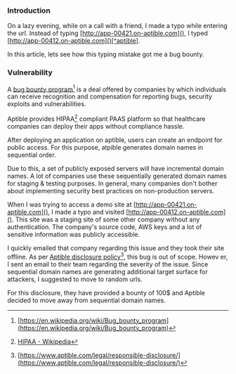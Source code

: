 <!--
.. title: A Typo Got Me $100 Bug Bounty
.. slug: typo-lead-to-bug-bounty
.. date: 2021-10-25 08:52:19 UTC+05:30
.. update: 2023-01-18 08:52:19 UTC+05:30
.. tags: security, HealthIT, musings
.. category: security
.. link:
.. description: How a typo got me a bug bounty.
.. type: text
-->

### Introduction

On a lazy evening, while on a call with a friend, I made a typo while entering the url. Instead of typing [http://app-00421.on-aptible.com](), I typed [http://app-00412.on-aptible.com]()[^aptible].


In this article, lets see how this typing mistake got me a bug bounty.


### Vulnerability

A [bug bounty program]()[^bb] is a deal offered by companies by which individuals can receive recognition and compensation for reporting bugs, security exploits and vulnerabilities.

Aptible provides HIPAA[^hipaa] compliant PAAS platform so that healthcare companies can deploy their apps without compliance hassle.

After deploying an application on aptible, users can create an endpoint for public access. For this purpose, atpible generates domain names in sequential order.

Due to this, a set of publicly exposed servers will have incremental domain names. A lot of companies use these sequentially generated domain names for staging & testing purposes. In general, many companies don't bother about implementing security best practices on non-production servers.

When I was trying to access a demo site at [http://app-00421.on-aptible.com](), I made a typo and visited [http://app-00412.on-aptible.com](). This site was a staging site of some other company without any authentication. The company's source code, AWS keys and a lot of sensitive information was publicly accessible.

I quickly emailed that company regarding this issue and they took their site offline. As per [Aptible disclosure policy]()[^disclosure], this bug is out of scope. Howev er, I sent an email to their team regarding the severity of the issue. Since sequential domain names are generating additional target surface for attackers, I suggested to move to random urls.

For this disclosure, they have provided a bounty of 100$ and Aptible decided to move away from sequential domain names.



[^aptible]: URL has been changed for anonymity.

[^bb]: [https://en.wikipedia.org/wiki/Bug_bounty_program](https://en.wikipedia.org/wiki/Bug_bounty_program)

[^hipaa]: [HIPAA - Wikipedia](https://en.wikipedia.org/wiki/Health_Insurance_Portability_and_Accountability_Act)

[^disclosure]: [https://www.aptible.com/legal/responsible-disclosure/](https://www.aptible.com/legal/responsible-disclosure/)
